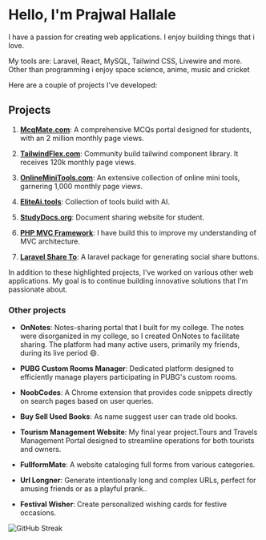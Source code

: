 # Hello, I'm Prajwal Hallale

I have a passion for creating web applications. I enjoy building things that i love.

My tools are: Laravel, React, MySQL, Tailwind CSS, Livewire and more.
Other than programming i enjoy space science, anime, music and cricket  

Here are a couple of projects I've developed:

## Projects

1. [**McqMate.com**](https://mcqmate.com): A comprehensive MCQs portal designed for students, with an 2 million monthly page views.

2. [**TailwindFlex.com**](https://tailwindflex.com): Community build tailwind component library. It receives 120k monthly page views.
  
3. [**OnlineMiniTools.com**](https://onlineminitools.com): An extensive collection of online mini tools, garnering 1,000 monthly page views.

4. [**EliteAi.tools**](https://eliteai.tools): Collection of tools build with AI.
  
5. [**StudyDocs.org**](https://studydocs.org/): Document sharing website for student.

6. [**PHP MVC Framework**](https://github.com/prajwal89/php-mvc-framework): I have build this to improve my understanding of MVC architecture.

7. [**Laravel Share To**](https://github.com/prajwal89/laravel-share-to): A laravel package for generating social share buttons.

In addition to these highlighted projects, I've worked on various other web applications. My goal is to continue building innovative solutions that I'm passionate about.

### Other projects

- **OnNotes**: Notes-sharing portal that I built for my college. The notes were disorganized in my college, so I created OnNotes to facilitate sharing. The platform had many active users, primarily my friends, during its live period 😄.

- **PUBG Custom Rooms Manager**: Dedicated platform designed to efficiently manage players participating in PUBG's custom rooms.

- **NoobCodes**: A Chrome extension that provides code snippets directly on search pages based on user queries.
  
- **Buy Sell Used Books**: As name suggest user can trade old books.
  
- **Tourism Management Website**: My final year project.Tours and Travels Management Portal designed to streamline operations for both tourists and owners.
  
- **FullformMate**: A website cataloging full forms from various categories.

- **Url Longner**: Generate intentionally long and complex URLs, perfect for amusing friends or as a playful prank..

- **Festival Wisher**: Create personalized wishing cards for festive occasions.

![GitHub Streak](https://streak-stats.demolab.com?user=prajwal89)
